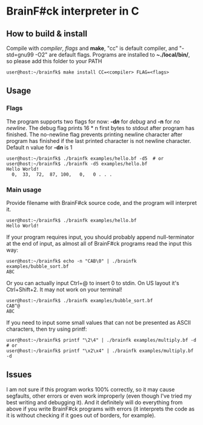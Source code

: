 # BrainF#ck interpreter in C

## How to build & install

Compile with *compiler*, *flags* and **make**,
"cc" is default compiler, and "-std=gnu99 -O2"
are default flags. Programs are installed to
**~./local/bin/**, so please add this folder
to your PATH

```
user@host:~/brainfk$ make install CC=<compiler> FLAG=<flags>
```

## Usage

### Flags

The program supports two flags for now: **-d*n*** for *debug*
and **-n** for *no newline*. The debug flag prints 16 * n first
bytes to stdout after program has finished. The no-newline flag
prevents printing newline character after program has finished
if the last printed character is not newline character.
Default n value for **-d*n*** is 1

```
user@host:~/brainfk$ ./brainfk examples/hello.bf -d5  # or
user@host:~/brainfk$ ./brainfk -d5 examples/hello.bf
Hello World!
  0,  33,  72,  87, 100,   0,   0 . . .
```

### Main usage

Provide filename with BrainF#ck source code,
and the program will interpret it.

```
user@host:~/brainfk$ ./brainfk examples/hello.bf
Hello World!
```

If your program requires input, you should
probably append null-terminator at the end of input,
as almost all of BrainF#ck programs read the input this way:

```
user@host:~/brainfk$ echo -n "CAB\0" | ./brainfk examples/bubble_sort.bf
ABC
```

Or you can actually input Ctrl+@ to insert 0 to stdin. On US
layout it's Ctrl+Shift+2. It may not work on your terminal!

```
user@host:~/brainfk$ ./brainfk examples/bubble_sort.bf
CAB^@
ABC
```

If you need to input some small values that can not be
presented as ASCII characters, then try using printf:

```
user@host:~/brainfk$ printf "\2\4" | ./brainfk examples/multiply.bf -d  # or
user@host:~/brainfk$ printf "\x2\x4" | ./brainfk examples/multiply.bf -d
```

## Issues

I am not sure if this program works 100% correctly, so
it may cause segfaults, other errors or even work improperly
(even though I've tried my best writing and debugging it).
And it definitely will do everything from above if you write
BrainF#ck programs with errors (it interprets the code as it is
without checking if it goes out of borders, for example).
